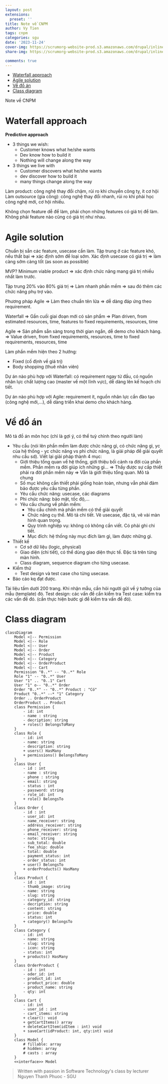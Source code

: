```yaml
---
layout: post
extensions:
  preset: ''
title: Note về CNPM
author: Vy Tien
tags: cnpm
categories: sgu
date: '2023-11-24'
cover-img: https://scrumorg-website-prod.s3.amazonaws.com/drupal/inline-images/2023-09/scrum-framework-9.29.23.png
share-img: https://scrumorg-website-prod.s3.amazonaws.com/drupal/inline-images/2023-09/scrum-framework-9.29.23.png

comments: true
---
```



<ul>
<li><a href="#waterfall-approach">Waterfall approach</a></li>
<li><a href="#agile-solution">Agile solution</a></li>
<li><a href="#về-đồ-án">Về đồ án</a></li>
<li><a href="#class-diagram">Class diagram</a></li>
</ul>


Note về CNPM

# Waterfall approach
**Predictive approach**
- 3 things we wish:
	- Customer knows what he/she wants
	- Dev know how to build it
	- Nothing will change along the way
- 3 things we live with
	- Customer discovers what he/she wants
	- dev discover how to build it
	- many things change along the way

Làm product: công nghệ thay đổi chậm, rủi ro khi chuyển công ty, ít cơ hội
Làm outsource (gia công): công nghệ thay đổi nhanh, rủi ro khi phải học công nghệ mới, cơ hội nhiều.

Không chọn feature dễ để làm, phải chọn những features có giá trị để làm. Không phải feature nào cũng có giá trị như nhau.

# Agile solution

Chuẩn bị sẵn các feature, usecase cần làm.
Tập trung ở các feature khó, nếu thất bại ⇒ xác định sớm để loại sớm. Xác định usecase có giá trị ⇒ làm càng sớm càng tốt (as soon as possible)

MVP? Minimum viable product ⇒ xác định chức năng mang giá trị nhiều nhất làm trước.

Tập trung 20% vào 80% giá trị ⇒ Làm nhanh phần mềm ⇒ sau đó thêm các chức năng phụ trợ vào.

Phương pháp Agile ⇒ Làm theo chuẩn tên lửa ⇒ dễ dàng đáp ứng theo requirement.

Waterfall ⇒ Gần cuối giai đoạn mới có sản phẩm ⇒ Plan driven, from estimated resources, time, features to fixed requirements, resources, time

Agile ⇒ Sản phẩm sẵn sàng trong thời gian ngắn, dễ demo cho khách hàng. ⇒ Value driven, from fixed requirements, resources, time to fixed requirements, resources, time

Làm phần mềm hiện theo 2 hướng:
- Fixed (cố định về giá trị)
- Body shopping (thuê nhân viên)

Dự án nào phù hợp với Waterfall: có requirement ngay từ đầu, có nguồn nhân lực chất lượng cao (master về một lĩnh vực), dễ dàng lên kế hoạch chi tiết.

Dự án nào phù hợp với Agile: requirement ít, nguồn nhân lực cần đào tạo (công nghệ mới,...), dễ dàng triển khai demo cho khách hàng.

# Về đồ án

Mô tả đồ án môn học (chỉ là gợi ý, có thể tuỳ chỉnh theo người làm)

- Yêu cầu (nói lên phần mềm làm được chức năng gì, có chức năng gì, yc của hệ thống - yc chức năng vs phi chức năng, là giải pháp để giải quyết nhu cầu sd). Viết lại giải pháp thành 4 mục:
	- Giới thiệu tổng quan về hệ thống, giới thiệu bối cảnh ra đời của phần mềm. Phần mềm ra đời giúp ích những gì... ⇒ Thấy được sự cấp thiết phải ra đời phần mềm này ⇒ Vẫn là giới thiệu tổng quan. Mô tả chung
	- Số mục không cần thiết phải giống hoàn toàn, nhưng vẫn phải đảm bảo được yêu cầu từng phần.
	- Yêu cầu chức năng: usecase, các diagrams
	- Phi chức năng: bảo mật, tốc độ,...
	- Yêu cầu chung về phần mềm: 
		- Yêu cầu chính mà phần mềm có thể giải quyết
		- Chức năng cụ thể. Mô tả chi tiết. Vẽ usecase, đặc tả, vẽ vài màn hình quan trọng.
		- Quy trình nghiệp vụ: không có không cần viết. Có phải ghi chi tiết.
		- Mục đích: hệ thống này mục đích làm gì, làm được những gì.
- Thiết kế 
	- Cơ sở dữ liệu (logic, physical)
	- Giao diện (chi tiết), có thể dùng giao diện thực tế. Đặc tả trên từng màn hình.
	- Class diagram, sequence diagram cho từng usecase.
- Kiểm thử
	- Test design và test case cho từng usecase.
- Báo cáo kq đạt được.

Tài liệu tầm dưới 200 trang.
Khi nhận mẫu, cần hỏi người gửi về ý tưởng của mẫu (template) đó.
Test design: các vấn đề cần kiểm tra
Test case: kiểm tra các vấn đề đó. (cần thực hiện bước gì để kiểm tra vấn đề đó).

# Class diagram

```mermaid
classDiagram
	Model <|-- Permission
	Model <|-- Role
	Model <|-- User
	Model <|-- Order
	Model <|-- Product
	Model <|-- Category
	Model <|-- OrderProduct
	Model <|-- Cart
	Permission "0..*" -- "0..*" Role
	Role "1" -- "0..*" User
	User "1" .. "0..1" Cart
	User "1" o-- "0..*" Order
	Order "0..*" -- "0..*" Product : "Có"
	Product "0..*" --* "1" Category
	Order .. OrderProduct
	OrderProduct .. Product
	class Permission {
		- id: int  
		- name : string  
		- decription: string
		+ roles() BelongsToMany
	}
	class Role {
		- id: int
		- name: string
		- description: string
		+ users() HasMany  
		+ permissions() BelongsToMany
	}
	class User {
		- id : int  
		- name : string  
		- phone : string  
		- email: string  
		- status : int  
		- password: string  
		- role_id: int
		+ role() BelongsTo
	}
	class Order {
		- id : int  
		- user_id: int  
		- name_receiver: string  
		- address_receiver: string  
		- phone_receiver: string  
		- email_receiver: string  
		- note: string  
		- sub_total: double  
		- fee_ship: double  
		- total: double  
		- payment_status: int  
		- order_status: int
		+ user() BelongsTo  
		+ orderProducts() HasMany
	}
	class Product {
		- id : int  
		- thumb_image: string  
		- name: string  
		- slug: string  
		- category_id: string  
		- decription: string  
		- content: string  
		- price: double  
		- status: int
		+ category() BelongsTo
	}
	class Category {
		- id: int  
		- name: string  
		- slug: string  
		- icon: string  
		- status: int
		+ products() HasMany
	}
	class OrderProduct {
		- id : int  
		- oder_id: int  
		- product_id: int  
		- product_price: double  
		- product_name: string  
		- qty: int
	}
	class Cart {
		- id: int  
		- user_id : int  
		- cart_items: string
		+ clear(): void  
		+ getCartItems() array
		+ deleteCartItem(idItem : int) void
		+ saveCart(idProduct: int, qty:int) void
	}
	class Model {
		# fillable: array  
		# hidden: array  
		# casts : array
	}
	<<interface>> Model
```

> Written with passion in Software Technology's class by lecturer Nguyen Thanh Phuoc - SGU

